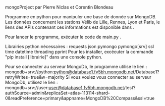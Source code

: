 mongoProject par Pierre Niclas et Corentin Blondeau

Programme en python pour manipuler une base de donnée sur MongoDB.
Les données concernent les stations Vélib de Lille, Rennes, Lyon et Paris, le liens des APIs contenant ces informations est disponible dans .

Pour lancer le programme, exécuter le code de main.py .

Librairies python nécessaires : 
requests
json
pymongo
pymongo[srv]
ssl
time
datetime
threading
pprint
Pour les installer, excécuter la commande "pip install [librairie]" dans une console python.

Pour se connecter au serveur MongoDb, le programme utilise le lien : mongodb+srv://python:python@database1.fv5bh.mongodb.net/Database1?retryWrites=true&w=majority
Si vous voulez vous connecter au serveur MongoDb, utilisez le lien : mongodb+srv://user:user@database1.fv5bh.mongodb.net/test?authSource=admin&replicaSet=atlas-113114-shard-0&readPreference=primary&appname=MongoDB%20Compass&ssl=true

